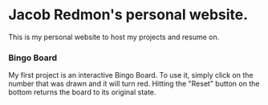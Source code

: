 # Jacob Redmon's personal website.
This is my personal website to host my projects and resume on.

### Bingo Board
My first project is an interactive Bingo Board. 
To use it, simply click on the number that was drawn and it will turn red. 
Hitting the "Reset" button on the bottom returns the board to its original state.
